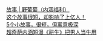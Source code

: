   
[故事 | 野葡萄（内涵福利）](http://www.dianyue.me/archives/798/1sj92p719txpwplu/)  
[这个故事很短，却影响了上亿人！](http://www.dianyue.me/archives/308/ovgcw9bddgbsfaat/)  
[5个小故事，很短，但寓意极深](http://www.dianyue.me/archives/057/gpwo3n3d0753nq42/)  
[超奇葩内涵短漫《耕牛》把男人当牛用](http://www.dianyue.me/archives/313/u5j8g70em4z6cm9q/)